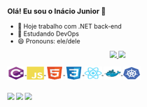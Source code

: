 ### Olá! Eu sou o Inácio Junior 👋

- 🔭 Hoje trabalho com .NET back-end
- 🌱 Estudando DevOps
- 😄 Pronouns: ele/dele

<div align="center">
  <a href="https://github.com/InacioJunior10">
  <img height="180em" src="https://github-readme-stats.vercel.app/api?username=InacioJunior10&show_icons=true&theme=dracula&include_all_commits=true&count_private=true"/>
  <img height="180em" src="https://github-readme-stats.vercel.app/api/top-langs/?username=InacioJunior10&layout=compact&langs_count=7&theme=dracula"/>
</div>
  
<div style="display: inline_block"><br>
  <img align="center" alt="Inacio-Csharp" height="30" width="40" src="https://raw.githubusercontent.com/devicons/devicon/master/icons/csharp/csharp-original.svg">  
  <img align="center" alt="Inacio-Js" height="30" width="40" src="https://raw.githubusercontent.com/devicons/devicon/master/icons/javascript/javascript-plain.svg">    
  <img align="center" alt="Inacio-HTML" height="30" width="40" src="https://raw.githubusercontent.com/devicons/devicon/master/icons/html5/html5-original.svg">
  <img align="center" alt="Inacio-CSS" height="30" width="40" src="https://raw.githubusercontent.com/devicons/devicon/master/icons/css3/css3-original.svg">
  <img align="center" alt="Inacio-React" height="30" width="40" src="https://raw.githubusercontent.com/devicons/devicon/master/icons/react/react-original.svg">
  <img align="center" alt="Inacio-Docker" height="30" width="40" src="https://raw.githubusercontent.com/devicons/devicon/master/icons/docker/docker-original.svg">
  <img align="center" alt="Inacio-Kubernetes" height="30" width="40" src="https://raw.githubusercontent.com/devicons/devicon/master/icons/kubernetes/kubernetes-plain.svg">
</div>
  
##
  
<div>
  <a href="https://www.linkedin.com/in/inacio-junior-10/" target="_blank"><img src="https://img.shields.io/badge/-LinkedIn-%230077B5?style=for-the-badge&logo=linkedin&logoColor=white" target="_blank"></a>
  <a href="https://twitter.com/Inacio_Arantes" target="_blank"><img src="https://img.shields.io/badge/Twitter-1DA1F2?style=for-the-badge&logo=twitter&logoColor=white" target="_blank"></a>  
  <a href="https://www.facebook.com/inacio.junior.336" target="_blank"><img src="https://img.shields.io/badge/Facebook-1877F2?style=for-the-badge&logo=facebook&logoColor=white" target="_blank"></a>  
</div>
